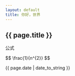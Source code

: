 ```yaml
---
layout: default
title: 你好，世界
---
```


<h2>{{ page.title }}</h2>

<p>公式</p>

<p>$$ \frac{1}{n^{2}} $$</p>

<p>{{ page.date | date_to_string }}</p>